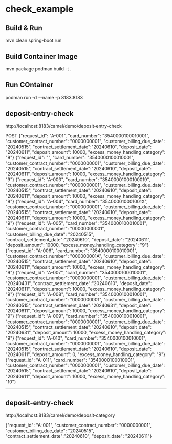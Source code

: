 # check_example
## Build & Run
mvn clean spring-boot:run

## Build Container Image
mvn package
podman build -t <your image tag> .

## Run COntainer
podman run -d --name <container name> -p 8183:8183 <your image tag>

## deposit-entry-check
http://localhost:8183/camel/demo/deposit-entry-check

POST
{"request_id": "A-001", "card_number": "3540000100010001", "customer_contract_number": "0000000001", "customer_billing_due_date": "20240515", "contract_settlement_date":"20240610", "deposit_date": "20240611", "deposit_amount": 10000, "excess_money_handling_category": "9"}
{"request_id": "", "card_number": "3540000100010001", "customer_contract_number": "0000000001", "customer_billing_due_date": "20240515", "contract_settlement_date":"20240610", "deposit_date": "20240611", "deposit_amount": 10000, "excess_money_handling_category": "9"}
{"request_id": "A-003", "card_number": "35400001000100019", "customer_contract_number": "0000000001", "customer_billing_due_date": "20240515", "contract_settlement_date":"20240610", "deposit_date": "20240611", "deposit_amount": 10000, "excess_money_handling_category": "9"}
{"request_id": "A-004", "card_number": "354000010001001X", "customer_contract_number": "0000000001", "customer_billing_due_date": "20240515", "contract_settlement_date":"20240610", "deposit_date": "20240611", "deposit_amount": 10000, "excess_money_handling_category": "9"}
{"request_id": "A-005", "card_number": "3540000100010001", "customer_contract_number": "00000000001", "customer_billing_due_date": "20240515", "contract_settlement_date":"20240610", "deposit_date": "20240611", "deposit_amount": 10000, "excess_money_handling_category": "9"}
{"request_id": "A-006", "card_number": "3540000100010001", "customer_contract_number": "000000001A", "customer_billing_due_date": "20240515", "contract_settlement_date":"20240610", "deposit_date": "20240611", "deposit_amount": 10000, "excess_money_handling_category": "9"}
{"request_id": "A-007", "card_number": "3540000100010001", "customer_contract_number": "0000000001", "customer_billing_due_date": "20240431", "contract_settlement_date":"20240610", "deposit_date": "20240611", "deposit_amount": 10000, "excess_money_handling_category": "9"}
{"request_id": "A-008", "card_number": "3540000100010001", "customer_contract_number": "0000000001", "customer_billing_due_date": "20240515", "contract_settlement_date":"20240631", "deposit_date": "20240611", "deposit_amount": 10000, "excess_money_handling_category": "9"}
{"request_id": "A-009", "card_number": "3540000100010001", "customer_contract_number": "0000000001", "customer_billing_due_date": "20240515", "contract_settlement_date":"20240610", "deposit_date": "20240631", "deposit_amount": 10000, "excess_money_handling_category": "9"}
{"request_id": "A-010", "card_number": "3540000100010001", "customer_contract_number": "0000000001", "customer_billing_due_date": "20240515", "contract_settlement_date":"20240610", "deposit_date": "20240611", "deposit_amount": 0, "excess_money_handling_category": "9"}
{"request_id": "A-011", "card_number": "3540000100010001", "customer_contract_number": "0000000001", "customer_billing_due_date": "20240515", "contract_settlement_date":"20240610", "deposit_date": "20240611", "deposit_amount": 10000, "excess_money_handling_category": "10"}

--------------------------------
## deposit-entry-check
http://localhost:8183/camel/demo/deposit-category

{"request_id": "A-001", "customer_contract_number": "0000000001", "customer_billing_due_date": "20240515", "contract_settlement_date":"20240610", "deposit_date": "20240611"}